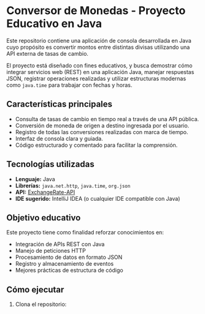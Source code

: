 # Conversor de Monedas - Proyecto Educativo en Java

Este repositorio contiene una aplicación de consola desarrollada en Java cuyo propósito es convertir montos entre distintas divisas utilizando una API externa de tasas de cambio.

El proyecto está diseñado con fines educativos, y busca demostrar cómo integrar servicios web (REST) en una aplicación Java, manejar respuestas JSON, registrar operaciones realizadas y utilizar estructuras modernas como `java.time` para trabajar con fechas y horas.

## Características principales

- Consulta de tasas de cambio en tiempo real a través de una API pública.
- Conversión de moneda de origen a destino ingresada por el usuario.
- Registro de todas las conversiones realizadas con marca de tiempo.
- Interfaz de consola clara y guiada.
- Código estructurado y comentado para facilitar la comprensión.

## Tecnologías utilizadas

- **Lenguaje:** Java
- **Librerías:** `java.net.http`, `java.time`, `org.json`
- **API:** [ExchangeRate-API](https://www.exchangerate-api.com/)
- **IDE sugerido:** IntelliJ IDEA (o cualquier IDE compatible con Java)

## Objetivo educativo

Este proyecto tiene como finalidad reforzar conocimientos en:
- Integración de APIs REST con Java
- Manejo de peticiones HTTP
- Procesamiento de datos en formato JSON
- Registro y almacenamiento de eventos
- Mejores prácticas de estructura de código

## Cómo ejecutar

1. Clona el repositorio:
